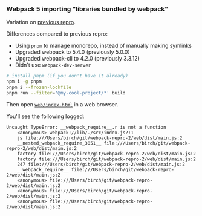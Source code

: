### Webpack 5 importing "libraries bundled by webpack"

Variation on [previous repro](https://github.com/Birch-san/webpack-repro).

Differences compared to previous repro:

- Using `pnpm` to manage monorepo, instead of manually making symlinks
- Upgraded webpack to 5.4.0 (previously 5.0.0)
- Upgraded webpack-cli to 4.2.0 (previously 3.3.12)
- Didn't use `webpack-dev-server`

```bash
# install pnpm (if you don't have it already)
npm i -g pnpm
pnpm i --frozen-lockfile
pnpm run --filter='@my-cool-project/*' build
```

Then open [`web/index.html`](web/index.html) in a web browser.

You'll see the following logged:

```
Uncaught TypeError: __webpack_require__.r is not a function
    <anonymous> webpack://lib/./src/index.js?:1
    js file:///Users/birch/git/webpack-repro-2/web/dist/main.js:2
    __nested_webpack_require_3051__ file:///Users/birch/git/webpack-repro-2/web/dist/main.js:2
    factory file:///Users/birch/git/webpack-repro-2/web/dist/main.js:2
    factory file:///Users/birch/git/webpack-repro-2/web/dist/main.js:2
    247 file:///Users/birch/git/webpack-repro-2/web/dist/main.js:2
    __webpack_require__ file:///Users/birch/git/webpack-repro-2/web/dist/main.js:2
    <anonymous> file:///Users/birch/git/webpack-repro-2/web/dist/main.js:2
    <anonymous> file:///Users/birch/git/webpack-repro-2/web/dist/main.js:2
    <anonymous> file:///Users/birch/git/webpack-repro-2/web/dist/main.js:2
```